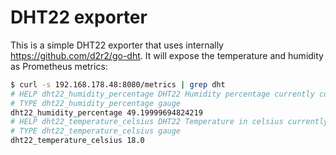 # DHT22 exporter

This is a simple DHT22 exporter that uses internally https://github.com/d2r2/go-dht. It will expose the temperature and humidity as Prometheus metrics:

```bash
$ curl -s 192.168.178.48:8080/metrics | grep dht
# HELP dht22_humidity_percentage DHT22 Humidity percentage currently collected
# TYPE dht22_humidity_percentage gauge
dht22_humidity_percentage 49.19999694824219
# HELP dht22_temperature_celsius DHT22 Temperature in celsius currently collected
# TYPE dht22_temperature_celsius gauge
dht22_temperature_celsius 18.0
```
